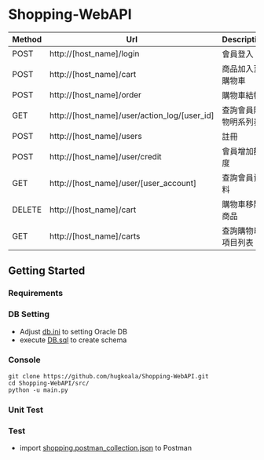 Shopping-WebAPI
========



| Method |              Url                               | Description     |
| ------ | ---------------------------------------------- | --------------- |
| POST   | http://[host_name]/login                       | 會員登入          |
| POST   | http://[host_name]/cart                        | 商品加入至購物車   |
| POST   | http://[host_name]/order                       | 購物車結帳         |
| GET    | http://[host_name]/user/action_log/[user_id]   | 查詢會員購物明系列表 |
| POST   | http://[host_name]/users                       | 註冊              |
| POST   | http://[host_name]/user/credit                 | 會員增加額度       |
| GET    | http://[host_name]/user/[user_account]         | 查詢會員資料       |
| DELETE | http://[host_name]/cart                        | 購物車移除商品      |
| GET    | http://[host_name]/carts                       | 查詢購物車項目列表  |

## **Getting Started**

### **Requirements**

### **DB Setting**
+ Adjust [db.ini](./src/db.ini) to setting Oracle DB
+ execute [DB.sql](./test/DB.sql) to create schema


### **Console**
    git clone https://github.com/hugkoala/Shopping-WebAPI.git
    cd Shopping-WebAPI/src/
    python -u main.py

### **Unit Test**

### **Test**
+ import [shopping.postman_collection.json](./test/shopping.postman_collection.json) to Postman

    
   

